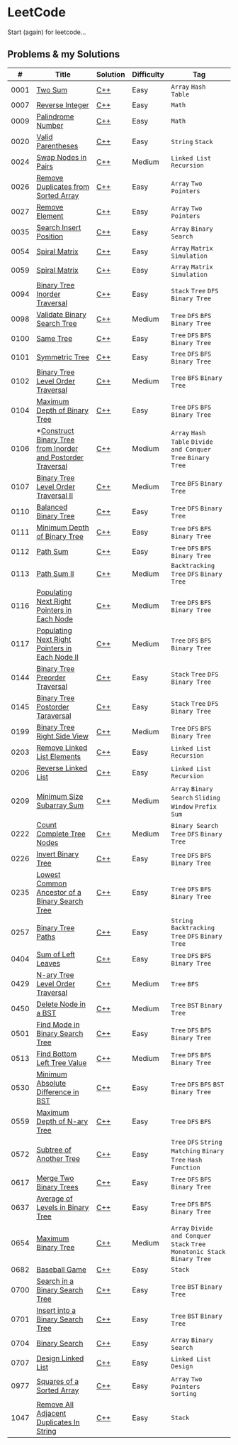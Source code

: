 # LeetCode

Start (again) for leetcode...

## Problems & my Solutions

| #    | Title                                                                                                                                                   | Solution                                                                                                                          | Difficulty | Tag                                                                         |
|------|---------------------------------------------------------------------------------------------------------------------------------------------------------|-----------------------------------------------------------------------------------------------------------------------------------|------------|-----------------------------------------------------------------------------|
| 0001 | [Two Sum](https://leetcode.com/problems/two-sum/)                                                                                                       | [C++](https://github.com/jinchengKuang/leetcode/blob/main/cpp/0001_Two_Sum.cpp)                                                   | Easy       | `Array` `Hash Table`                                                        |
| 0007 | [Reverse Integer](https://leetcode.com/problems/reverse-integer/)                                                                                       | [C++](https://github.com/jinchengKuang/leetcode/blob/main/cpp/0007_Reverse_Integer.cpp)                                           | Easy       | `Math`                                                                      |
| 0009 | [Palindrome Number](https://leetcode.com/problems/palindrome-number/)                                                                                   | [C++](https://github.com/jinchengKuang/leetcode/blob/main/cpp/0009_Palindrome_Number.cpp)                                         | Easy       | `Math`                                                                      |
| 0020 | [Valid Parentheses](https://leetcode.com/problems/valid-parentheses/)                                                                                   | [C++](https://github.com/jinchengKuang/leetcode/blob/main/cpp/0020_Valid_Parentheses.cpp)                                         | Easy       | `String` `Stack`                                                            |
| 0024 | [Swap Nodes in Pairs](https://leetcode.com/problems/swap-nodes-in-pairs/)                                                                              | [C++](https://github.com/jinchengKuang/leetcode/blob/main/cpp/Linked_List/0024_Swap_Nodes_in_Pairs.cpp)                           | Medium     | `Linked List` `Recursion`                                                   |
| 0026 | [Remove Duplicates from Sorted Array](https://leetcode.com/problems/remove-duplicates-from-sorted-array/)                                               | [C++](https://github.com/jinchengKuang/leetcode/blob/main/cpp/0026_Remove_Duplicates_from_Sorted_Array.cpp)                       | Easy       | `Array` `Two Pointers`                                                      |
| 0027 | [Remove Element](https://leetcode.com/problems/remove-element/)                                                                                         | [C++](https://github.com/jinchengKuang/leetcode/blob/main/cpp/Array/0027_Remove_Element.cpp)                                      | Easy       | `Array` `Two Pointers`                                                      |
| 0035 | [Search Insert Position](https://leetcode.com/problems/search-insert-position/)                                                                         | [C++](https://github.com/jinchengKuang/leetcode/blob/main/cpp/Array/0035_Search_Insert_Position.cpp)                              | Easy       | `Array` `Binary Search`                                                     |
| 0054 | [Spiral Matrix](https://leetcode.com/problems/spiral-matrix/)                                                                                           | [C++](https://github.com/jinchengKuang/leetcode/blob/main/cpp/Array/0054_Spiral_Matrix.cpp)                                       | Easy       | `Array` `Matrix` `Simulation`                                               |
| 0059 | [Spiral Matrix](https://leetcode.com/problems/spiral-matrix-ii/)                                                                                        | [C++](https://github.com/jinchengKuang/leetcode/blob/main/cpp/Array/0059_Spiral_Matrix_II.cpp)                                    | Easy       | `Array` `Matrix` `Simulation`                                               |
| 0094 | [Binary Tree Inorder Traversal](https://leetcode.com/problems/binary-tree-inorder-traversal/)                                                           | [C++](https://github.com/jinchengKuang/leetcode/blob/main/cpp/0094_Binary_Tree_Inorder_Traversal.cpp)                             | Easy       | `Stack` `Tree` `DFS` `Binary Tree`                                          |
| 0098 | [Validate Binary Search Tree](https://leetcode.com/problems/validate-binary-search-tree/)                                                               | [C++](https://github.com/jinchengKuang/leetcode/blob/main/cpp/0098_Validate_Binary_Search_Tree.cpp)                               | Medium     | `Tree` `DFS` `BFS` `Binary Tree`                                            |
| 0100 | [Same Tree](https://leetcode.com/problems/same-tree/)                                                                                                   | [C++](https://github.com/jinchengKuang/leetcode/blob/main/cpp/0100_Same_Tree.cpp)                                                 | Easy       | `Tree` `DFS` `BFS` `Binary Tree`                                            |
| 0101 | [Symmetric Tree](https://leetcode.com/problems/symmetric-tree/)                                                                                         | [C++](https://github.com/jinchengKuang/leetcode/blob/main/cpp/0101_Symmetric_Tree.cpp)                                            | Easy       | `Tree` `DFS` `BFS` `Binary Tree`                                            |
| 0102 | [Binary Tree Level Order Traversal](https://leetcode.com/problems/binary-tree-level-order-traversal/)                                                   | [C++](https://github.com/jinchengKuang/leetcode/blob/main/cpp/0102_Binary_Tree_Level_Order_Traversal.cpp)                         | Medium     | `Tree` `BFS` `Binary Tree`                                                  |
| 0104 | [Maximum Depth of Binary Tree](https://leetcode.com/problems/maximum-depth-of-binary-tree/)                                                             | [C++](https://github.com/jinchengKuang/leetcode/blob/main/cpp/0104_Maximum_Depth_of_Binary_Tree.cpp)                              | Easy       | `Tree` `DFS` `BFS` `Binary Tree`                                            |
| 0106 | *[Construct Binary Tree from Inorder and Postorder Traversal](https://leetcode.com/problems/construct-binary-tree-from-inorder-and-postorder-traversal/) | [C++](https://github.com/jinchengKuang/leetcode/blob/main/cpp/0106_Construct_Binary_Tree_from_Inorder_and_Postorder_Traversal.cpp) | Medium     | `Array` `Hash Table` `Divide and Conquer` `Tree` `Binary Tree`              |
| 0107 | [Binary Tree Level Order Traversal II](https://leetcode.com/problems/binary-tree-level-order-traversal-ii/)                                             | [C++](https://github.com/jinchengKuang/leetcode/blob/main/cpp/0107_Binary_Tree_Level_Order_Traversal_2.cpp)                       | Medium     | `Tree` `BFS` `Binary Tree`                                                  |
| 0110 | [Balanced Binary Tree](https://leetcode.com/problems/balanced-binary-tree/)                                                                             | [C++](https://github.com/jinchengKuang/leetcode/blob/main/cpp/0110_Balanced_Binary_Tree.cpp)                                      | Easy       | `Tree` `DFS` `Binary Tree`                                                  |
| 0111 | [Minimum Depth of Binary Tree](https://leetcode.com/problems/minimum-depth-of-binary-tree/)                                                             | [C++](https://github.com/jinchengKuang/leetcode/blob/main/cpp/0111_Minimun_Depth_Of_Binary_Tree.cpp)                              | Easy       | `Tree` `DFS` `BFS` `Binary Tree`                                            |
| 0112 | [Path Sum](https://leetcode.com/problems/path-sum/)                                                                                                     | [C++](https://github.com/jinchengKuang/leetcode/blob/main/cpp/0112_Path_Sum.cpp)                                                  | Easy       | `Tree` `DFS` `BFS` `Binary Tree`                                            |
| 0113 | [Path Sum II](https://leetcode.com/problems/path-sum-ii/)                                                                                               | [C++](https://github.com/jinchengKuang/leetcode/blob/main/cpp/0113_Path_Sum_2.cpp)                                                | Medium     | `Backtracking` `Tree` `DFS` `Binary Tree`                                   |
| 0116 | [Populating Next Right Pointers in Each Node](https://leetcode.com/problems/populating-next-right-pointers-in-each-node/)                               | [C++](https://github.com/jinchengKuang/leetcode/blob/main/cpp/0116_Populating_Next_Right_Pointers_In_Each_Node.cpp)               | Medium     | `Tree` `DFS` `BFS` `Binary Tree`                                            |
| 0117 | [Populating Next Right Pointers in Each Node II](https://leetcode.com/problems/populating-next-right-pointers-in-each-node-ii/)                         | [C++](https://github.com/jinchengKuang/leetcode/blob/main/cpp/0117_Populating_Next_Right_Pointers_In_Each_Node_2.cpp)             | Medium     | `Tree` `DFS` `BFS` `Binary Tree`                                            |
| 0144 | [Binary Tree Preorder Traversal](https://leetcode.com/problems/binary-tree-preorder-traversal/)                                                         | [C++](https://github.com/jinchengKuang/leetcode/blob/main/cpp/0144_Binary_Tree_Preorder_Traversal.cpp)                            | Easy       | `Stack` `Tree` `DFS` `Binary Tree`                                          |
| 0145 | [Binary Tree Postorder Taraversal](https://leetcode.com/problems/binary-tree-postorder-traversal/)                                                      | [C++](https://github.com/jinchengKuang/leetcode/blob/main/cpp/0145_Binary_Tree_Postorder_Traversal.cpp)                           | Easy       | `Stack` `Tree` `DFS` `Binary Tree`                                          |
| 0199 | [Binary Tree Right Side View](https://leetcode.com/problems/binary-tree-right-side-view/)                                                               | [C++](https://github.com/jinchengKuang/leetcode/blob/main/cpp/0199_Binary_Tree_Right_Side_View.cpp)                               | Medium     | `Tree` `DFS` `BFS` `Binary Tree`                                            |
| 0203 | [Remove Linked List Elements](https://leetcode.com/problems/remove-linked-list-elements/)                                                               | [C++](https://github.com/jinchengKuang/leetcode/blob/main/cpp/Linked_List/0203_Remove_Linked_List_Elements.cpp)                   | Easy       | `Linked List` `Recursion`                                                   |
| 0206 | [Reverse Linked List](https://leetcode.com/problems/reverese-linked-list/)                                                                              | [C++](https://github.com/jinchengKuang/leetcode/blob/main/cpp/Linked_List/0206_Reverse_Linked_List.cpp)                           | Easy       | `Linked List` `Recursion`                                                   |
| 0209 | [Minimum Size Subarray Sum](https://leetcode.com/problems/minimum-size-subarray-sum/)                                                                   | [C++](https://github.com/jinchengKuang/leetcode/blob/main/cpp/Array/0209_Minimum_Size_Subarray_Sum.cpp)                           | Medium     | `Array` `Binary Search` `Sliding Window` `Prefix Sum`                       |
| 0222 | [Count Complete Tree Nodes](https://leetcode.com/problems/count-complete-tree-nodes/)                                                                   | [C++](https://github.com/jinchengKuang/leetcode/blob/main/cpp/0222_Count_Complete_Tree_Nodes.cpp)                                 | Medium     | `Binary Search` `Tree` `DFS` `Binary Tree`                                  |
| 0226 | [Invert Binary Tree](https://leetcode.com/problems/invert-binary-tree/)                                                                                 | [C++](https://github.com/jinchengKuang/leetcode/blob/main/cpp/0226_Invert_Binary_Tree.cpp)                                        | Easy       | `Tree` `DFS` `BFS` `Binary Tree`                                            |
| 0235 | [Lowest Common Ancestor of a Binary Search Tree](https://leetcode.com/problems/lowest-common-ancestor-of-a-binary-search-tree/)                         | [C++](https://github.com/jinchengKuang/leetcode/blob/main/cpp/0235_Lowest_Common_Ancestor_of_a_Binary_Search_Tree.cpp)            | Easy       | `Tree` `DFS` `BFS` `Binary Tree`                                            |
| 0257 | [Binary Tree Paths](https://leetcode.com/problems/binary-tree-paths/)                                                                                   | [C++](https://github.com/jinchengKuang/leetcode/blob/main/cpp/0257_Binary_Tree_Paths.cpp)                                         | Easy       | `String` `Backtracking` `Tree` `DFS` `Binary Tree`                          |
| 0404 | [Sum of Left Leaves](https://leetcode.com/problems/sum-of-left-leaves/)                                                                                 | [C++](https://github.com/jinchengKuang/leetcode/blob/main/cpp/0404_Sum_of_Left_Leaves.cpp)                                        | Easy       | `Tree` `DFS` `BFS` `Binary Tree`                                            |
| 0429 | [N-ary Tree Level Order Traversal](https://leetcode.com/problems/n-ary-tree-level-order-traversal/)                                                     | [C++](https://github.com/jinchengKuang/leetcode/blob/main/cpp/0429_N-ary_Tree_Level_Order_Traversal.cpp)                          | Medium     | `Tree` `BFS`                                                                |
| 0450 | [Delete Node in a BST](https://leetcode.com/problems/delete-node-in-a-bst/)                                                                             | [C++](https://github.com/jinchengKuang/leetcode/blob/main/cpp/0450_Delete_Node_in_a_BST.cpp)                                      | Medium     | `Tree` `BST` `Binary Tree`                                                  |
| 0501 | [Find Mode in Binary Search Tree](https://leetcode.com/problems/find-mode-in-binary-search-tree/)                                                       | [C++](https://github.com/jinchengKuang/leetcode/blob/main/cpp/0501_Find_Mode_in_Binary_Search_Tree.cpp)                           | Easy       | `Tree` `DFS` `BFS` `Binary Tree`                                            |
| 0513 | [Find Bottom Left Tree Value](https://leetcode.com/problems/find-bottom-left-tree-value/)                                                               | [C++](https://github.com/jinchengKuang/leetcode/blob/main/cpp/0513_Find_Bottom_Left_Tree_Value.cpp)                               | Medium     | `Tree` `DFS` `BFS` `Binary Tree`                                            |
| 0530 | [Minimum Absolute Difference in BST](https://leetcode.com/problems/minimum-absolute-difference-in-bst/)                                                 | [C++](https://github.com/jinchengKuang/leetcode/blob/main/cpp/0530_Minimum_Absolute_Difference_in_BST.cpp)                        | Easy       | `Tree` `DFS` `BFS` `BST` `Binary Tree`                                      |
| 0559 | [Maximum Depth of N-ary Tree](https://leetcode.com/problems/maximum-depth-of-n-ary-tree/)                                                               | [C++](https://github.com/jinchengKuang/leetcode/blob/main/cpp/0559_Maximum_Depth_Of_N_ary_Tree.cpp)                               | Easy       | `Tree` `DFS` `BFS`                                                          |
| 0572 | [Subtree of Another Tree](https://leetcode.com/problems/subtree-of-another-tree/)                                                                       | [C++](https://github.com/jinchengKuang/leetcode/blob/main/cpp/0572_Subtree_Of_Another_Tree.cpp)                                   | Easy       | `Tree` `DFS` `String Matching` `Binary Tree` `Hash Function`                |
| 0617 | [Merge Two Binary Trees](https://leetcode.com/problems/merge-two-binary-trees/)                                                                         | [C++](https://github.com/jinchengKuang/leetcode/blob/main/cpp/0617_Merge_Two_Binary_Trees.cpp)                                    | Easy       | `Tree` `DFS` `BFS` `Binary Tree`                                            |
| 0637 | [Average of Levels in Binary Tree](https://leetcode.com/problems/average-of-levels-in-binary-tree/)                                                     | [C++](https://github.com/jinchengKuang/leetcode/blob/main/cpp/0637_Average_Of_Levels_In_Binary_Tree.cpp)                          | Easy       | `Tree` `DFS` `BFS` `Binary Tree`                                            |
| 0654 | [Maximum Binary Tree](https://leetcode.com/problems/maximum-binary-tree/)                                                                               | [C++](https://github.com/jinchengKuang/leetcode/blob/main/cpp/0654_Maximum_Binary_Tree.cpp)                                       | Medium     | `Array` `Divide and Conquer` `Stack` `Tree` `Monotonic Stack` `Binary Tree` |
| 0682 | [Baseball Game](https://leetcode.com/problems/baseball-game/)                                                                                           | [C++](https://github.com/jinchengKuang/leetcode/blob/main/cpp/0682_Baseball_Game.cpp)                                             | Easy       | `Stack`                                                                     |
| 0700 | [Search in a Binary Search Tree](https://leetcode.com/problems/search-in-a-binary-search-tree/)                                                         | [C++](https://github.com/jinchengKuang/leetcode/blob/main/cpp/0700_Search_in_a_Binary_Search_Tree.cpp)                            | Easy       | `Tree` `BST` `Binary Tree`                                                  |
| 0701 | [Insert into a Binary Search Tree](https://leetcode.com/problems/insert-into-a-binary-search-tree/)                                                     | [C++](https://github.com/jinchengKuang/leetcode/blob/main/cpp/0701_Insert_into_a_Binary_Search_Treecpp.cpp)                       | Easy       | `Tree` `BST` `Binary Tree`                                                  |
| 0704 | [Binary Search](https://leetcode.com/problems/binary-search/)                                                                                           | [C++](https://github.com/jinchengKuang/leetcode/blob/main/cpp/Array/0704_Binary_Search.cpp)                                       | Easy       | `Array` `Binary Search`                                                     |
| 0707 | [Design Linked List](https://leetcode.com/problems/design-linked-list/)                                                                                 | [C++](https://github.com/jinchengKuang/leetcode/blob/main/cpp/Linked_List/0707_Design_Linked_List.cpp)                            | Easy       | `Linked List` `Design`                                                      |
| 0977 | [Squares of a Sorted Array](https://leetcode.com/problems/squares-of-a-sorted-array/)                                                                   | [C++](https://github.com/jinchengKuang/leetcode/blob/main/cpp/Array/0977_Squares_of_a_Sorted_Array.cpp)                           | Easy       | `Array` `Two Pointers` `Sorting`                                            |
| 1047 | [Remove All Adjacent Duplicates In String](https://leetcode.com/problems/remove-all-adjacent-duplicates-in-string/)                                     | [C++](https://github.com/jinchengKuang/leetcode/blob/main/cpp/1047_Remove_All_Adjacent_Duplicates_In_String.cpp)                  | Easy       | `Stack`                                                                     |

